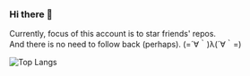 ### Hi there 👋
  
Currently, focus of this account is to star friends' repos.  
And there is no need to follow back (perhaps). (=´∀｀)λ(´∀｀=)
<!--- However, welcome to follow [@raptazure](https://github.com/raptazure). Thanks a lot! XD -->

![Top Langs](https://github-readme-stats.vercel.app/api/top-langs/?username=raptazure&langs_count=9&layout=compact&hide=html,go,javascript)
